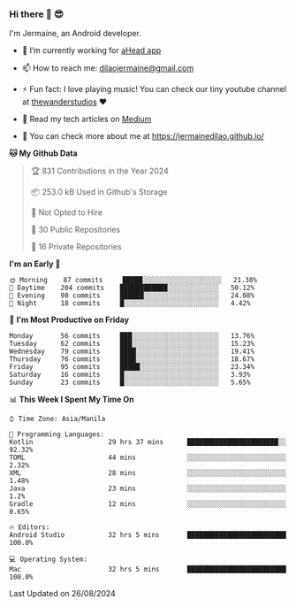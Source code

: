 ### Hi there 👋 😎
I'm Jermaine, an Android developer.

- 🔭 I’m currently working for [aHead app](https://www.ahead-app.com/)

- 📫 How to reach me: dilaojermaine@gmail.com

- ⚡ Fun fact: I love playing music! You can check our tiny youtube channel at [thewanderstudios](https://www.youtube.com/thewanderstudios) ♥️

- 📖 Read my tech articles on [Medium](https://jermainedilao.medium.com/)

- 👀 You can check more about me at https://jermainedilao.github.io/

<!--
**jermainedilao/jermainedilao** is a ✨ _special_ ✨ repository because its `README.md` (this file) appears on your GitHub profile.

Here are some ideas to get you started:

- 🔭 I’m currently working on ...
- 🌱 I’m currently learning ...
- 👯 I’m looking to collaborate on ...
- 🤔 I’m looking for help with ...
- 💬 Ask me about ...
- 📫 How to reach me: ...
- 😄 Pronouns: ...
- ⚡ Fun fact: ...
-->

<!--START_SECTION:waka-->
**🐱 My Github Data** 

> 🏆 831 Contributions in the Year 2024
 > 
> 📦 253.0 kB Used in Github's Storage 
 > 
> 🚫 Not Opted to Hire
 > 
> 📜 30 Public Repositories 
 > 
> 🔑 16 Private Repositories  
 > 
**I'm an Early 🐤** 

```text
🌞 Morning    87 commits     █████░░░░░░░░░░░░░░░░░░░░   21.38% 
🌆 Daytime    204 commits    ████████████░░░░░░░░░░░░░   50.12% 
🌃 Evening    98 commits     ██████░░░░░░░░░░░░░░░░░░░   24.08% 
🌙 Night      18 commits     █░░░░░░░░░░░░░░░░░░░░░░░░   4.42%

```
📅 **I'm Most Productive on Friday** 

```text
Monday       56 commits     ███░░░░░░░░░░░░░░░░░░░░░░   13.76% 
Tuesday      62 commits     ███░░░░░░░░░░░░░░░░░░░░░░   15.23% 
Wednesday    79 commits     ████░░░░░░░░░░░░░░░░░░░░░   19.41% 
Thursday     76 commits     ████░░░░░░░░░░░░░░░░░░░░░   18.67% 
Friday       95 commits     █████░░░░░░░░░░░░░░░░░░░░   23.34% 
Saturday     16 commits     █░░░░░░░░░░░░░░░░░░░░░░░░   3.93% 
Sunday       23 commits     █░░░░░░░░░░░░░░░░░░░░░░░░   5.65%

```


📊 **This Week I Spent My Time On** 

```text
⌚︎ Time Zone: Asia/Manila

💬 Programming Languages: 
Kotlin                   29 hrs 37 mins      ███████████████████████░░   92.32% 
TOML                     44 mins             ░░░░░░░░░░░░░░░░░░░░░░░░░   2.32% 
XML                      28 mins             ░░░░░░░░░░░░░░░░░░░░░░░░░   1.48% 
Java                     23 mins             ░░░░░░░░░░░░░░░░░░░░░░░░░   1.2% 
Gradle                   12 mins             ░░░░░░░░░░░░░░░░░░░░░░░░░   0.65%

🔥 Editors: 
Android Studio           32 hrs 5 mins       █████████████████████████   100.0%

💻 Operating System: 
Mac                      32 hrs 5 mins       █████████████████████████   100.0%

```


 Last Updated on 26/08/2024
<!--END_SECTION:waka-->
